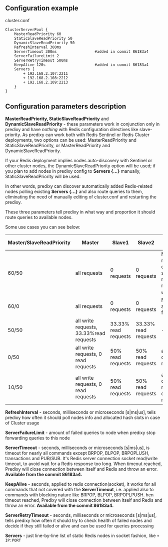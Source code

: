 ## Configuration example
cluster.conf 

    ClusterServerPool {
        MasterReadPriority 60
        StaticSlaveReadPriority 50
        DynamicSlaveReadPriority 50
        RefreshInterval 300ms
        ServerTimeout 300ms                 #added in commit 86183a4
        ServerFailureLimit 2
        ServerRetryTimeout 500ms
        KeepAlive 120s                      #added in commit 86183a4
        Servers {
            + 192.168.2.107:2211
            + 192.168.2.108:2212
            + 192.168.2.109:2213
        }
    }

## Configuration parameters description

**MasterReadPriority, StaticSlaveReadPriority** and **DynamicSlaveReadPriority** - these parameters work in conjunction only in predixy and have _nothing_ with Redis configuration directives like slave-priority. As predixy can work both with Redis Sentinel or Redis Cluster deployments, two options can be used: MasterReadPriority and StaticSlaveReadPriority, or MasterReadPriority and DynamicSlaveReadPriority.

If your Redis deployment implies nodes auto-discovery with Sentinel or other cluster nodes, the DynamicSlaveReadPriority option will be used; if you plan to add nodes in predixy config to **Servers {...}** manually, StaticSlaveReadPriority will be used.

In other words, predixy can discover automatically added Redis-related nodes polling existing **Servers {...}** and also route queries to them, eliminating the need of manually editing of cluster.conf and restarting the predixy.

These three parameters tell predixy in what way and proportion it should route queries to available nodes. 

Some use cases you can see below:

| Master/SlaveReadPriority  | Master | Slave1 | Slave2 | Fail-over notes  |
| ------------- | ------------- | ------------- | ------------- | ------------- |
| 60/50  |  	all requests  | 0 requests | 0 requests | Master dead, read requests deliver to slave until master(maybe new master) alive |
| 60/0  |  	all requests  | 0 requests | 0 requests | Master dead, all requests fail |
| 50/50  |  	all write requests, 33.33%read requests  | 33.33% read requests | 33.33% read requests | - |
| 0/50  |  	all write requests, 0 read requests  | 50% read requests | 50% read requests | all slaves dead, all read requests fail |
| 10/50  |  	all write requests, 0 read requests  | 50% read requests | 50% read requests | all slaves dead, read requests deliver to master |

**RefreshInterval** - seconds, milliseconds or microseconds [s|ms|us], tells predixy how often it should poll nodes info and allocated hash slots in case of Cluster usage

**ServerFailureLimit** - amount of failed queries to node when predixy stop forwarding queries to this node

**ServerTimeout** - seconds, milliseconds or microseconds [s|ms|us], is timeout for nearly all commands except BRPOP, BLPOP, BRPOPLUSH, transactions and PUB/SUB. It's Redis server connection socket read/write timeout, to avoid wait for a Redis response too long. When timeout reached, Predixy will close connection between itself and Redis and throw an error.
**Available from the commit 86183a4.**

**KeepAlive** - seconds, applied to redis connection(socket), it works for all commands that not covered with the **ServerTimeout**, i.e. applied also to commands with blocking nature like BRPOP, BLPOP, BRPOPLPUSH. hen timeout reached, Predixy will close connection between itself and Redis and throw an error.
**Available from the commit 86183a4.**

**ServerRetryTimeout** - seconds, milliseconds or microseconds [s|ms|us], tells predixy how often it should try to check health of failed nodes and decide if they still failed or alive and can be used for queries processing

**Servers** - just line-by-line list of static Redis nodes in socket fashion, like `+ IP:PORT`
